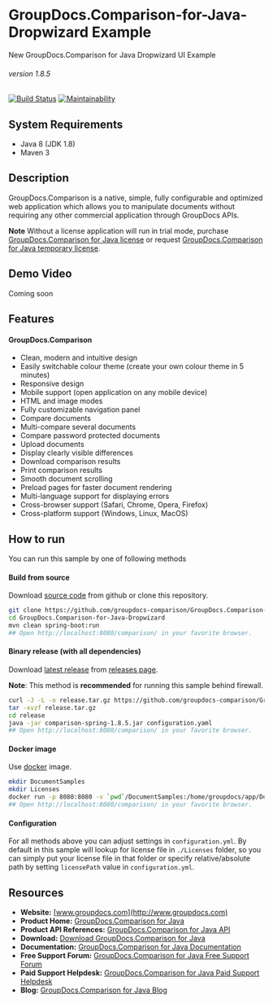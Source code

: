 # GroupDocs.Comparison-for-Java-Dropwizard Example
New GroupDocs.Comparison for Java Dropwizard UI Example
###### version 1.8.5

[![Build Status](https://travis-ci.org/groupdocs-comparison/GroupDocs.Comparison-for-Java-Dropwizard.svg?branch=master)](https://travis-ci.org/groupdocs-comparison/GroupDocs.Comparison-for-Java-Dropwizard)
[![Maintainability](https://api.codeclimate.com/v1/badges/bd15712ebdd04405b1ea/maintainability)](https://codeclimate.com/github/groupdocs-comparison/GroupDocs.Comparison-for-Java-Dropwizard/maintainability)

## System Requirements
- Java 8 (JDK 1.8)
- Maven 3


## Description
GroupDocs.Comparison is a native, simple, fully configurable and optimized web application which allows you to manipulate documents without requiring any other commercial application through GroupDocs APIs.

**Note** Without a license application will run in trial mode, purchase [GroupDocs.Comparison for Java license](https://purchase.groupdocs.com/order-online-step-1-of-8.aspx) or request [GroupDocs.Comparison for Java temporary license](https://purchase.groupdocs.com/temporary-license).


## Demo Video
Coming soon


## Features
#### GroupDocs.Comparison
- Clean, modern and intuitive design
- Easily switchable colour theme (create your own colour theme in 5 minutes)
- Responsive design
- Mobile support (open application on any mobile device)
- HTML and image modes
- Fully customizable navigation panel
- Compare documents
- Multi-compare several documents
- Compare password protected documents
- Upload documents
- Display clearly visible differences
- Download comparison results
- Print comparison results
- Smooth document scrolling
- Preload pages for faster document rendering
- Multi-language support for displaying errors
- Cross-browser support (Safari, Chrome, Opera, Firefox)
- Cross-platform support (Windows, Linux, MacOS)


## How to run

You can run this sample by one of following methods

#### Build from source

Download [source code](https://github.com/groupdocs-comparison/GroupDocs.Comparison-for-Java-Dropwizard/archive/master.zip) from github or clone this repository.

```bash
git clone https://github.com/groupdocs-comparison/GroupDocs.Comparison-for-Java-Dropwizard
cd GroupDocs.Comparison-for-Java-Dropwizard
mvn clean spring-boot:run
## Open http://localhost:8080/comparison/ in your favorite browser.
```

#### Binary release (with all dependencies)

Download [latest release](https://github.com/groupdocs-comparison/GroupDocs.Comparison-for-Java-Dropwizard/releases/latest) from [releases page](https://github.com/groupdocs-comparison/GroupDocs.Comparison-for-Java-Dropwizard/releases). 

**Note**: This method is **recommended** for running this sample behind firewall.

```bash
curl -J -L -o release.tar.gz https://github.com/groupdocs-comparison/GroupDocs.Comparison-for-Java-Dropwizard/releases/download/1.8.5/release.tar.gz
tar -xvzf release.tar.gz
cd release
java -jar comparison-spring-1.8.5.jar configuration.yaml
## Open http://localhost:8080/comparison/ in your favorite browser.
```

#### Docker image
Use [docker](https://www.docker.com/) image.

```bash
mkdir DocumentSamples
mkdir Licenses
docker run -p 8080:8080 -v `pwd`/DocumentSamples:/home/groupdocs/app/DocumentSamples -v `pwd`/Licenses:/home/groupdocs/app/Licenses groupdocs/comparison-for-java-spring
## Open http://localhost:8080/comparison/ in your favorite browser.
```

#### Configuration
For all methods above you can adjust settings in `configuration.yml`. By default in this sample will lookup for license file in `./Licenses` folder, so you can simply put your license file in that folder or specify relative/absolute path by setting `licensePath` value in `configuration.yml`. 


## Resources
- **Website:** [www.groupdocs.com](http://www.groupdocs.com)
- **Product Home:** [GroupDocs.Comparison for Java](https://products.groupdocs.com/comparison/java)
- **Product API References:** [GroupDocs.Comparison for Java API](https://apireference.groupdocs.com)
- **Download:** [Download GroupDocs.Comparison for Java](http://downloads.groupdocs.com/comparison/java)
- **Documentation:** [GroupDocs.Comparison for Java Documentation](https://docs.groupdocs.com/dashboard.action)
- **Free Support Forum:** [GroupDocs.Comparison for Java Free Support Forum](https://forum.groupdocs.com/c/comparison)
- **Paid Support Helpdesk:** [GroupDocs.Comparison for Java Paid Support Helpdesk](https://helpdesk.groupdocs.com)
- **Blog:** [GroupDocs.Comparison for Java Blog](https://blog.groupdocs.com/category/groupdocs-comparison-product-family)